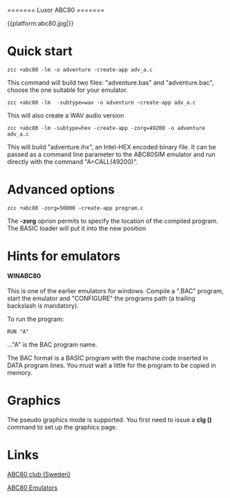 ======= Luxor ABC80 =======

{{platform:abc80.jpg|}}


# Quick start

    zcc +abc80 -lm -o adventure -create-app adv_a.c

This command will build two files: "adventure.bas" and "adventure.bac", choose the one suitable for your emulator.


    zcc +abc80 -lm  -subtype=wav -o adventure -create-app adv_a.c

This will also create a WAV audio version


    zcc +abc80 -lm -subtype=hex -create-app -zorg=49200 -o adventure adv_a.c

This will build "adventure.ihx", an Intel-HEX encoded binary file.   It can be passed as a command line parameter to the ABC80SIM emulator and run directly with the command "A=CALL(49200)".


# Advanced options

    zcc +abc80 -zorg=50000 -create-app program.c


The **-zorg** oprion permits to specify the location of the compiled program.
The BASIC loader will put it into the new position


# Hints for emulators

#### WINABC80

This is one of the earlier emulators for windows.   Compile a ".BAC" program, start the emulator and "CONFIGURE" the programs path (a trailing backslash is mandatory).

To run the program:

    RUN "A"

..."A" is the BAC program name.

The BAC format is a BASIC program with the machine code inserted in DATA program lines.   You must wait a little for the program to be copied in memory.


# Graphics

The pseudo graphics mode is supported.
You first need to issue a **clg ()** command to set up the graphics page.

# Links

[ABC80 club (Sweden)](http://abc.se/index.html)

[ABC80 Emulators](http://www.abc80.org/pub/)
